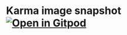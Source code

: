 # Karma image snapshot [![Open in Gitpod](https://gitpod.io/button/open-in-gitpod.svg)](https://gitpod.io/#https://github.com/maksimr/karma-image-snapshot)